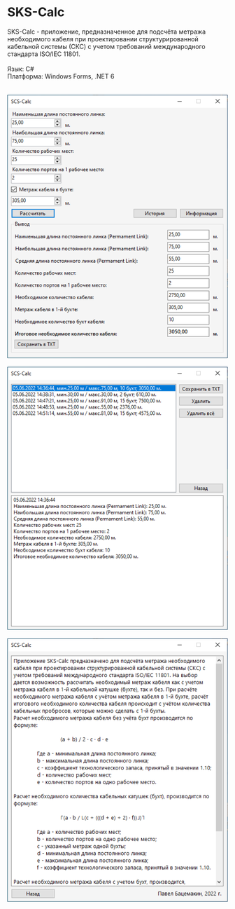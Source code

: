 # SKS-Calc
SKS-Calc - приложение, предназначенное для подсчёта метража необходимого кабеля при проектировании структурированной кабельной системы (СКС) с учетом требований международного стандарта ISO/IEC 11801.</br></br>
Язык: C#</br>
Платформа: Windows Forms, .NET 6<br><br><br>
<img src = "Screenshots/Screenshot_1.png"/><br><br>
<img src = "Screenshots/Screenshot_2.png"/><br><br>
<img src = "Screenshots/Screenshot_3.png"/>
